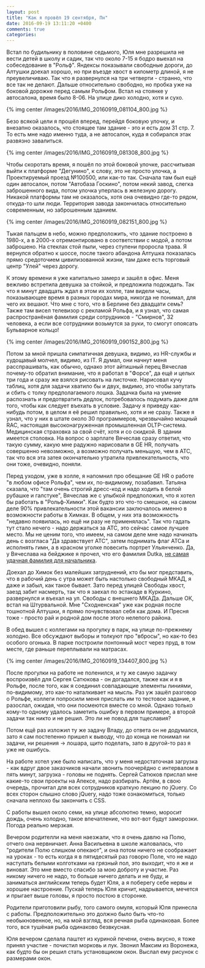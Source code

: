 ```yaml
---
layout: post
title: "Как я провёл 19 сентября, Пн"
date: 2016-09-19 13:11:20 +0400
comments: true
categories: 
---
```

Встал по будильнику в половине седьмого, Юля мне разрешила не вести детей в школу и садик, так что около 7-15 я бодро выехал на собеседование в "Рольф". Яндексы показывали свободные дороги, до Алтушки доехал хорошо, но при въезде хвост в километр длиной, я не преувеличиваю. Так что я развернулся на три четверти - странно, что все так не делают. Дальше относительно свободно, но пробка уже на боковой дорожке перед самым Рольфом. Встал на стоянке у автосалона, время было 8-06. На улице дико холодно, хотя и сухо.

{% img center /images/2016/IMG_20160919_081104_800.jpg %}

Безо всякой цели я прошёл вперед, перейдя боковую улочку, и внезапно оказалось, что стоящее там здание - это и есть дом 31 стр. 7. То есть мне надо именно туда, а не автосалон, куда я собирался этак развязно завалиться.

{% img center /images/2016/IMG_20160919_081308_800.jpg %}

Чтобы скоротать время, я пошёл по этой боковой улочке, рассчитывая выйти к платформе "Дегунино", к слову, это не просто улочка, а Проектируемый проезд №100500, или как-то так. Сначала там был ещё один автосалон, потом "Автобаза Госкино", потом некий завод, слегка заброшенного вида, потом улочка уперлась в железную дорогу. Никакой платформы там не оказалось, хотя она очевидно где-то рядом, откуда-то шли люди. Территория завода закончилась относительно современным, но заброшенным зданием.

{% img center /images/2016/IMG_20160919_082151_800.jpg %}

Тыкая пальцем в небо, можно предположить, что здание построено в 1980-х, а в 2000-х отремонтировано в соответствии с модой, а потом заброшено. На стеклах стой пыли, через ступени проросла трава. Я вернулся обратно к шоссе, после такого абандона Алтушка показалась прямо средоточием цивилизованной жизни, там даже есть торговый центр "Улей" через дорогу. 

К этому времени я уже капитально замерз и зашёл в офис. Меня вежливо встретила девушка за стойкой, и предложила подождать. Так что я минут двадцать ждал в этом их холле, там видели часы, показывающее время в разных городах мира, никогда не понимал, для чего их вешают. Что мне с того, что в Берлине без двадцати семь? Также там висел телевизор с рекламой Рольфа, и я узнал, что самая распространёная фамилия среди сотрудников - "Смирнов", 32 человека, а если все сотрудники возьмутся за руки, то смогут опоясать Бульварное кольцо!

{% img center /images/2016/IMG_20160919_090152_800.jpg %}

Потом за мной пришла симпатичная девушка, видимо, из HR-службы и худощавый молчел, видимо, из IT. Я думал, они начнут меня расспрашивать, как обычно, однако этот айтишный перец Вячеслав почему-то обратил внимание, что я работал в "Форсе", да ещё и целых три года и сразу же взялся рисовать на листочке. Нарисовал кучу таблиц, хотя для задачи хватило бы и двух, видимо, это чтобы запутать и сбить с толку предполагаемого лошка. Задачка была на умение распознать и предотвратить дедлок, потребовалось подумать даже для того, чтобы как следует въехать в условие. Задачу я приведу как-нибудь потом, в целом я её решил правильно, хотя и не сразу. Также я узнал, что у них в штате около 30 программеров, чрезвычайно мощный RAC, настоящая высоконагруженная промышленная OLTP-система. Медицинская страховка за свой счёт, хотя и со скидкой. В здании имеется столовка. На вопрос о зарплате Вячеслав сразу ответил, что такую сумму, какую мне радужно нарисовали в GE HR, получать совершенно невозможно, а возможно получать меньшую, чем в АТС, так что вся эта затея окончательно утратила привлекательность, что они тоже, очевидно, поняли.

Перед уходом, уже в холле, я напомнил про обещание GE HR о работе "в любом офисе Рольфа", чем их, по-видимому, позабавил. Татьяна сказала, что "там очень строгий дресс-код и надо ходить в белой рубашке и галстуке", Вячеслав же с улыбкой предположил, что я хотел бы работать в "Рольф-Химки". Как будто это что-то смешное, на самом деле 90% привлекательности этой вакансии заключалось именно в возможности работы в Химках. В общем, у них эта возможность "недавно появилась, но ещё ни разу не применялась". Так что гадать тут стало нечего - надо держаться за АТС, это сейчас самое лучшее место. Мы не ценим того, что имеем, на самом деле мне надо начинать день с возгласа "Да здравствует АТС", затем поднимать флаг АТСа и исполнять гимн, а в красном уголке повесить портрет Ульянченко. Да, у Вячеслава на бейджике я прочел, что его фамилия Dutka, [не самая удачная фамилия для начальника](http://slovnik.seznam.cz/ru-cz/?q=dutka).

Доехал до Химок без малейших затруднений, кто бы мог представить, что в рабочий день с утра может быть настолько свободный МКАД, я даже и забыл, как такое бывает. Зато перед улицей Свободы хвост, заезд забит насмерть, так что я заехал по эстакаде в Куркино, развернулся и въехал на ул. Свободы с внешнего МКАДа. Дальше ОК, встал на Штурвальной. Мне "Сходненская" уже как родная после тошнотной Алтушки, я прямо почувствовал себя как дома. И Пресня тоже - просто рай и родной дом после этого нелепого района.

В обед вышел с коллегами на прогулку в парк, на улице по-прежнему холодно. Все обсуждают выборы и толкуют про "вбросы", но как-то без особого огонька. В парке построили понтонный мост через пруд, в том месте, где раньше переплывали на матрасах.

{% img center /images/2016/IMG_20160919_134407_800.jpg %} 

После прогулки на работе не поленился, и ту же самую задачку воспроизвёл для Сергея Сатюкова - он догадался, также как и я в Рольфе, после того, как я соединил совпадающие элементы линиями, по-видимому, это как-то наталкивает на мысль. Раз уж зашёл разговор о Рольфе, коллеги попросили меня прислать им то тестовое задание, я разослал, ожидая, что они посмеются вместе со мной. Однако только кому-то одному удалось заметить ошибку в первом примере, а второй задачи так никто и не решил. Это ли не повод для тщеславия?

Потом ещё раз изложил ту же задачу Владу, до ответа он не додумался, зато я сам постепенно пришел к выводу, что до конца не понимал ни задачи, ни решения -> лошара, щито поделать, зато в другой-то раз я уже не ошибусь.

На работе хотел уже было написать, что у меня недостаточная загрузка - как вдруг двое заказчиков начали звонить поочерёдно с интервалом в пять минут, загрузка - головы не поднять. Сергей Сатюков прислал мне какие-то свои проекты на Апексе, надо разбирать. Артём, в свою очередь, прочитал для всех сотрудников краткую лекцию по jQuery. Со всех сторон слышно слово jQuery, надо тоже ознакомиться, только сначала неплохо бы закончить с CSS.

С работы вышел около семи, на улице абсолютно темно, моросит дождь, очень холодно, такое впечатление, что вот-вот будут заморозки. Погода реально мерзкая.

Вечером родителли на меня наезжали, что я очень давлю на Полю, отчего она нервничает. Анна Васильевна в школе жаловалась, что "родители Полю слишком опекают", и она потом ничего не соображает на уроках - то есть когда я в пятидесятый раз говорю Поле, что не надо наступать белыми колготками на грязный пол, это выходит, что я же и виноват. Это мне вместо спасибо за мою доброту и участие. Раз никому ничего не надо, то больше ничего делать и не буду, и заниматься английским теперь будет Юля, а я поберегу себе нервы и хорошее настроение. Пускай теперь Юля кричит, надрывается, мечется и прыгает выше головы, я просто постою в сторонке.

Родители приготовили рыбу, того самого омуля, который Юля принесла с работы. Предположительно это должно было быть что-то необыкновенное, но, на мой взгляд, вся речная рыба одинаковая. Более того, вся тушёная рыба одинаково безвкусная.

Юля вечером сделала паштет из куриной печени, очень вкусно, я тоже принял участие - почистил морковь и лук. Звонил Максим из Воронежа, как будто бы он решил стать установщиком окон. Выслал ему рисунок с размерами окон.